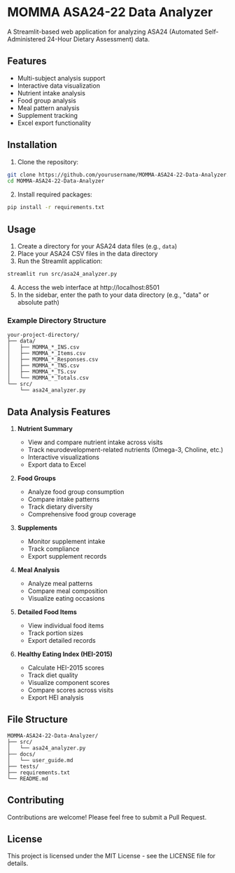 # MOMMA ASA24-22 Data Analyzer

A Streamlit-based web application for analyzing ASA24 (Automated Self-Administered 24-Hour Dietary Assessment) data.

## Features

- Multi-subject analysis support
- Interactive data visualization
- Nutrient intake analysis
- Food group analysis
- Meal pattern analysis
- Supplement tracking
- Excel export functionality

## Installation

1. Clone the repository:
```bash
git clone https://github.com/yourusername/MOMMA-ASA24-22-Data-Analyzer.git
cd MOMMA-ASA24-22-Data-Analyzer
```

2. Install required packages:
```bash
pip install -r requirements.txt
```

## Usage

1. Create a directory for your ASA24 data files (e.g., `data`)
2. Place your ASA24 CSV files in the data directory
3. Run the Streamlit application:
```bash
streamlit run src/asa24_analyzer.py
```
4. Access the web interface at http://localhost:8501
5. In the sidebar, enter the path to your data directory (e.g., "data" or absolute path)

### Example Directory Structure
```
your-project-directory/
├── data/
│   ├── MOMMA_*_INS.csv
│   ├── MOMMA_*_Items.csv
│   ├── MOMMA_*_Responses.csv
│   ├── MOMMA_*_TNS.csv
│   ├── MOMMA_*_TS.csv
│   └── MOMMA_*_Totals.csv
└── src/
    └── asa24_analyzer.py
```

## Data Analysis Features

1. **Nutrient Summary**
   - View and compare nutrient intake across visits
   - Track neurodevelopment-related nutrients (Omega-3, Choline, etc.)
   - Interactive visualizations
   - Export data to Excel

2. **Food Groups**
   - Analyze food group consumption
   - Compare intake patterns
   - Track dietary diversity
   - Comprehensive food group coverage

3. **Supplements**
   - Monitor supplement intake
   - Track compliance
   - Export supplement records

4. **Meal Analysis**
   - Analyze meal patterns
   - Compare meal composition
   - Visualize eating occasions

5. **Detailed Food Items**
   - View individual food items
   - Track portion sizes
   - Export detailed records

6. **Healthy Eating Index (HEI-2015)**
   - Calculate HEI-2015 scores
   - Track diet quality
   - Visualize component scores
   - Compare scores across visits
   - Export HEI analysis

## File Structure

```
MOMMA-ASA24-22-Data-Analyzer/
├── src/
│   └── asa24_analyzer.py
├── docs/
│   └── user_guide.md
├── tests/
├── requirements.txt
└── README.md
```

## Contributing

Contributions are welcome! Please feel free to submit a Pull Request.

## License

This project is licensed under the MIT License - see the LICENSE file for details.